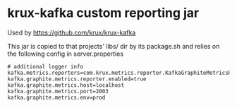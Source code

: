 krux-kafka custom reporting jar
===============================

Used by https://github.com/krux/krux-kafka

This jar is copied to that projects' libs/ dir by its package.sh and relies on the following config in server.properties

```
# additional logger info
kafka.metrics.reporters=com.krux.metrics.reporter.KafkaGraphiteMetricsReporter
kafka.graphite.metrics.reporter.enabled=true
kafka.graphite.metrics.host=localhost
kafka.graphite.metrics.port=2003
kafka.graphite.metrics.env=prod
```
